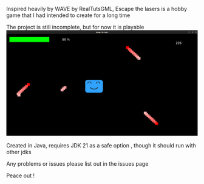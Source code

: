 Inspired heavily by WAVE by RealTutsGML, Escape the lasers is a hobby game that I had intended to create for a long 
time

The project is still incomplete, but for now it is playable
![img.png](img.png)



Created in Java, requires JDK 21 as a safe option , though it should run with other jdks

Any problems or issues please list out in the issues page

Peace out !

